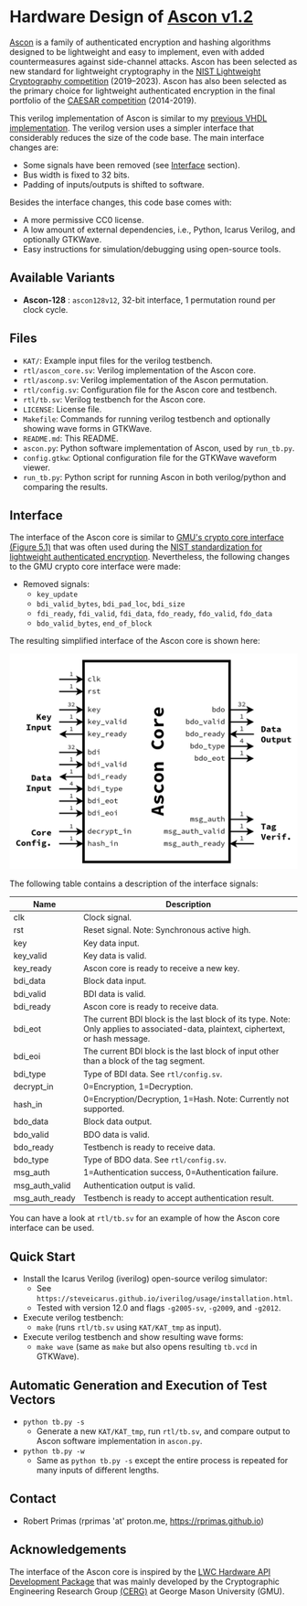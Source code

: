 # Hardware Design of [Ascon v1.2](https://ascon.iaik.tugraz.at)

[Ascon](https://ascon.iaik.tugraz.at) is a family of authenticated encryption and hashing algorithms designed to be lightweight and easy to implement, even with added countermeasures against side-channel attacks. Ascon has been selected as new standard for lightweight cryptography in the [NIST Lightweight Cryptography competition](https://www.nist.gov/news-events/news/2023/02/nist-selects-lightweight-cryptography-algorithms-protect-small-devices) (2019–2023). Ascon has also been selected as the primary choice for lightweight authenticated encryption in the final portfolio of the [CAESAR competition](https://competitions.cr.yp.to/caesar.html) (2014-2019).

This verilog implementation of Ascon is similar to my [previous VHDL implementation](https://github.com/ascon/ascon-hardware). The verilog version uses a simpler interface that considerably reduces the size of the code base. The main interface changes are:
- Some signals have been removed (see [Interface](#Interface) section).
- Bus width is fixed to 32 bits.
- Padding of inputs/outputs is shifted to software.

Besides the interface changes, this code base comes with:
- A more permissive CC0 license.
- A low amount of external dependencies, i.e., Python, Icarus Verilog, and optionally GTKWave.
- Easy instructions for simulation/debugging using open-source tools.

## Available Variants

- **Ascon-128** : `ascon128v12`, 32-bit interface, 1 permutation round per clock cycle.

## Files

- `KAT/`: Example input files for the verilog testbench.
- `rtl/ascon_core.sv`: Verilog implementation of the Ascon core.
- `rtl/asconp.sv`: Verilog implementation of the Ascon permutation.
- `rtl/config.sv`: Configuration file for the Ascon core and testbench.
- `rtl/tb.sv`: Verilog testbench for the Ascon core.
- `LICENSE`: License file.
- `Makefile`: Commands for running verilog testbench and optionally showing wave forms in GTKWave.
- `README.md`: This README.
- `ascon.py`: Python software implementation of Ascon, used by `run_tb.py`.
- `config.gtkw`: Optional configuration file for the GTKWave waveform viewer.
- `run_tb.py`: Python script for running Ascon in both verilog/python and comparing the results.

## Interface

The interface of the Ascon core is similar to [GMU's crypto core interface (Figure 5.1)](https://cryptography.gmu.edu/athena/LWC/LWC_HW_Implementers_Guide.pdf) that was often used during the [NIST standardization for lightweight authenticated encryption](https://csrc.nist.gov/projects/lightweight-cryptography/).
Nevertheless, the following changes to the GMU crypto core interface were made:
- Removed signals:
  - `key_update`
  - `bdi_valid_bytes`, `bdi_pad_loc`, `bdi_size`
  - `fdi_ready`, `fdi_valid`, `fdi_data`, `fdo_ready`, `fdo_valid`, `fdo_data`
  - `bdo_valid_bytes`, `end_of_block`

The resulting simplified interface of the Ascon core is shown here:

![Ascon Core Interface](interface.png "Ascon Core Interface")

The following table contains a description of the interface signals:

| **Name**       | **Description**                                                                                                                     |
|----------------|-------------------------------------------------------------------------------------------------------------------------------------|
| clk            | Clock signal.                                                                                                                       |
| rst            | Reset signal. Note: Synchronous active high.                                                                                        |
| key            | Key data input.                                                                                                                     |
| key_valid      | Key data is valid.                                                                                                                  |
| key_ready      | Ascon core is ready to receive a new key.                                                                                           |
| bdi_data       | Block data input.                                                                                                                   |
| bdi_valid      | BDI data is valid.                                                                                                                  |
| bdi_ready      | Ascon core is ready to receive data.                                                                                                |
| bdi_eot        | The current BDI block is the last block of its type. Note: Only applies to associated-data, plaintext, ciphertext, or hash message. |
| bdi_eoi        | The current BDI block is the last block of input other than a block of the tag segment.                                             |
| bdi_type       | Type of BDI data. See `rtl/config.sv`.                                                                                              |
| decrypt_in     | 0=Encryption, 1=Decryption.                                                                                                         |
| hash_in        | 0=Encryption/Decryption, 1=Hash. Note: Currently not supported.                                                                     |
| bdo_data       | Block data output.                                                                                                                  |
| bdo_valid      | BDO data is valid.                                                                                                                  |
| bdo_ready      | Testbench is ready to receive data.                                                                                                 |
| bdo_type       | Type of BDO data. See `rtl/config.sv`.                                                                                              |
| msg_auth       | 1=Authentication success, 0=Authentication failure.                                                                                 |
| msg_auth_valid | Authentication output is valid.                                                                                                     |
| msg_auth_ready | Testbench is ready to accept authentication result.                                                                                 |

You can have a look at `rtl/tb.sv` for an example of how the Ascon core interface can be used.

## Quick Start

- Install the Icarus Verilog (iverilog) open-source verilog simulator:
  - See `https://steveicarus.github.io/iverilog/usage/installation.html`.
  - Tested with version 12.0 and flags `-g2005-sv`, `-g2009`, and `-g2012`.
- Execute verilog testbench:
  - `make` (runs `rtl/tb.sv` using `KAT/KAT_tmp` as input).
- Execute verilog testbench and show resulting wave forms:
  - `make wave` (same as `make` but also opens resulting `tb.vcd` in GTKWave).

## Automatic Generation and Execution of Test Vectors

- `python tb.py -s`
  - Generate a new `KAT/KAT_tmp`, run `rtl/tb.sv`, and compare output to Ascon software implementation in `ascon.py`.
- `python tb.py -w`
  - Same as `python tb.py -s` except the entire process is repeated for many inputs of different lengths.

## Contact

- Robert Primas (rprimas 'at' proton.me, https://rprimas.github.io)

## Acknowledgements

The interface of the Ascon core is inspired by the [LWC Hardware API Development Package](https://github.com/GMUCERG/LWC) that was mainly developed by the Cryptographic Engineering Research Group [(CERG)](https://cryptography.gmu.edu) at George Mason University (GMU).

